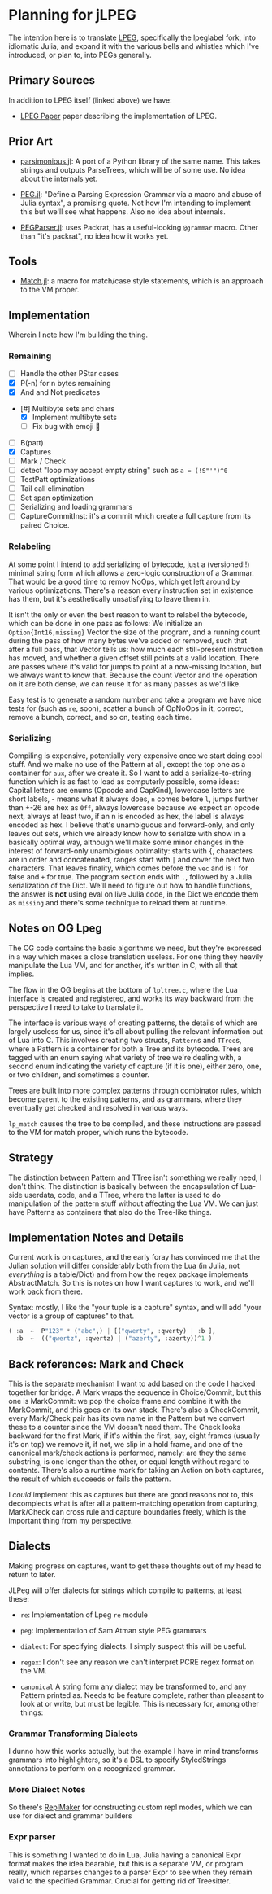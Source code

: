 # Planning for jLPEG

  The intention here is to translate [LPEG](https://github.com/sqmedeiros/lpeglabel), specifically the lpeglabel fork, into idiomatic Julia, and expand it with the various bells and whistles which I've introduced, or plan to, into PEGs generally.

## Primary Sources

In addition to LPEG itself (linked above) we have:

- [LPEG Paper](https://www.inf.puc-rio.br/~roberto/docs/peg.pdf) paper describing the implementation of LPEG.

## Prior Art

- [parsimonious.jl](https://github.com/gitfoxi/Parsimonious.jl): A port of a Python library of the same name.  This takes strings and outputs ParseTrees, which will be of some use.  No idea about the internals yet.

- [PEG.jl](https://github.com/wdebeaum/PEG.jl): "Define a Parsing Expression Grammar via a macro and abuse of Julia syntax", a promising quote.  Not how I'm intending to implement this but we'll see what happens. Also no idea about internals.

- [PEGParser.jl](https://github.com/abeschneider/PEGParser.jl): uses Packrat, has a useful-looking `@grammar` macro.  Other than "it's packrat", no idea how it works yet.

## Tools

- [Match.jl](https://juliaservices.github.io/Match.jl/stable/): a macro for match/case style statements, which is an approach to the VM proper.

## Implementation

Wherein I note how I'm building the thing.

### Remaining

- [ ] Handle the other PStar cases
- [X] P(-n) for n bytes remaining
- [X] And and Not predicates
- [#] Multibyte sets and chars
  - [X] Implement multibyte sets
  - [ ] Fix bug with emoji 🫠
- [ ] B(patt)
- [X] Captures
- [ ] Mark / Check
- [ ] detect "loop may accept empty string" such as `a = (!S"'")^0`
- [ ] TestPatt optimizations
- [ ] Tail call elimination
- [ ] Set span optimization
- [ ] Serializing and loading grammars
- [ ] CaptureCommitInst: it's a commit which create a full capture from its paired Choice.

### Relabeling

At some point I intend to add serializing of bytecode, just a (versioned!!) minimal
string form which allows a zero-logic construction of a Grammar.  That would be a
good time to remov NoOps, which get left around by various optimizations. There's a
reason every instruction set in existence has them, but it's aesthetically
unsatisfying to leave them in.

It isn't the only or even the best reason to want to relabel the bytecode, which can
be done in one pass as follows: We initialize an `Option{Int16,missing}` Vector the
size of the program, and a running count during the pass of how many bytes we've
added or removed, such that after a full pass, that Vector tells us: how much each
still-present instruction has moved, and whether a given offset still points at a
valid location.  There are passes where it's valid for jumps to point at a
now-missing location, but we always want to know that.  Because the count Vector and
the operation on it are both dense, we can reuse it for as many passes as we'd like.

Easy test is to generate a random number and take a program we have nice tests for
(such as `re`, soon), scatter a bunch of OpNoOps in it, correct, remove a bunch,
correct, and so on, testing each time.

### Serializing

Compiling is expensive, potentially very expensive once we start doing cool stuff.
And we make no use of the Pattern at all, except the top one as a container for
`aux`, after we create it. So I want to add a serialize-to-string function which is
as fast to load as computerly possible, some ideas: Capital letters are enums (Opcode
and CapKind), lowercase letters are short labels, - means what it always does, `n`
comes before `l`, jumps further than +-26 are hex as `0ff`, always lowercase because
we expect an opcode next, always at least two, if an n is encoded as hex, the label
is always encoded as hex.  I believe that's unambiguous and forward-only, and only
leaves out sets, which we already know how to serialize with show in a basically
optimal way, although we'll  make some minor changes in the interest of forward-only
unambigious optimality: starts with `{`, characters are in order and concatenated,
ranges start with `|` and cover the next two characters.  That leaves finality, which
comes before the `vec` and is `!` for false and `+` for true. The program section
ends with `.`, followed by a Julia serialization of the Dict.  We'll need to figure
out how to handle functions, the answer is **not** using eval on live Julia code, in
the Dict we encode them as `missing` and there's some technique to reload them at runtime.

## Notes on OG Lpeg

The OG code contains the basic algorithms we need, but they're expressed in a way which makes a close translation useless. For one thing they heavily manipulate the Lua VM, and for another, it's written in C, with all that implies.

The flow in the OG begins at the bottom of `lpltree.c`, where the Lua interface is created and registered, and works its way backward from the perspective I need to take to translate it.

The interface is various ways of creating patterns, the details of which are largely useless for us, since it's all about pulling the relevant information out of Lua into C.  This involves creating two structs, `Pattern`s and `TTree`s, where a Pattern is a container for both a Tree and its bytecode.  Trees are tagged with an enum saying what variety of tree we're dealing with, a second enum indicating the variety of capture (if it is one), either zero, one, or two children, and sometimes a counter.

Trees are built into more complex patterns through combinator rules, which become parent to the existing patterns, and as grammars, where they eventually get checked and resolved in various ways.

`lp_match` causes the tree to be compiled, and these instructions are passed to the VM for match proper, which runs the bytecode.

## Strategy

The distinction between Pattern and TTree isn't something we really need, I don't
think.  The distinction is basically between the encapsulation of Lua-side userdata,
code, and a TTree, where the latter is used to do manipulation of the pattern stuff
without affecting the Lua VM.  We can just have Patterns as containers that also do
the Tree-like things.

## Implementation Notes and Details

Current work is on captures, and the early foray has convinced me that the Julian
solution will differ considerably both from the Lua (in Julia, not _everything_ is a
table/Dict) and from how the regex package implements AbstractMatch. So this is notes on how I want captures to work, and we'll work back from there.

Syntax: mostly, I like the "your tuple is a capture" syntax, and will add "your vector is a group of captures" to that.

```julia
( :a  ←  P"123" * ("abc",) | [("qwerty", :qwerty) | :b ],
  :b  ←  (("qwertz", :qwertz) | ("azerty", :azerty))^1 )
```

## Back references: Mark and Check

This is the separate mechanism I want to add based on the code I hacked together for
bridge.  A Mark wraps the sequence in Choice/Commit, but this one is MarkCommit: we
pop the choice frame and combine it with the MarkCommit, and this goes on its own stack.
There's also a CheckCommit, every Mark/Check pair has its own name in the Pattern but we
convert these to a counter since the VM doesn't need them. The Check looks backward for
the first Mark, if it's within the first, say, eight frames (usually it's on top) we
remove it, if not, we slip in a hold frame, and one of the canonical mark/check actions
is performed, namely: are they the same substring, is one longer than the other, or
equal length without regard to contents.  There's also a runtime mark for taking an
Action on both captures, the result of which succeeds or fails the pattern.

I _could_ implement this as captures but there are good reasons not to, this decomplects
what is after all a pattern-matching operation from capturing, Mark/Check can cross rule
and capture boundaries freely, which is the important thing from my perspective.

## Dialects

Making progress on captures, want to get these thoughts out of my head to return to later.

JLPeg will offer dialects for strings which compile to patterns, at least these:

- `re`:  Implementation of Lpeg `re` module

- `peg`: Implementation of Sam Atman style PEG grammars

- `dialect`: For specifying dialects. I simply suspect this will be useful.

- `regex`: I don't see any reason we can't interpret PCRE regex format on the VM.

- `canonical`  A string form any dialect may be transformed to, and any
               Pattern printed as. Needs to be feature complete, rather than
               pleasant to look at or write, but must be legible. This is
               necessary for, among other things:

### Grammar Transforming Dialects

I dunno how this works actually, but the example I have in mind transforms grammars
into highlighters, so it's a DSL to specify StyledStrings annotations to perform on a
recognized grammar.

### More Dialect Notes

So there's [ReplMaker](https://juliahub.com/ui/Packages/General/ReplMaker) for
constructing custom repl modes, which we can use for dialect and grammar builders

### Expr parser

This is something I wanted to do in Lua, Julia having a canonical Expr format makes
the idea bearable, but this is a separate VM, or program really, which reparses
changes to a parser Expr to see when they remain valid to the specified Grammar.
Crucial for getting rid of Treesitter.
